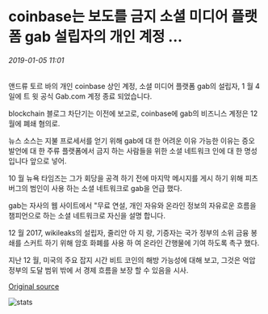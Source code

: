 # coinbase는 보도를 금지 소셜 미디어 플랫폼 gab 설립자의 개인 계정 ...

###### 2019-01-05 11:01

앤드류 토르 바의 개인 coinbase 상인 계정, 소셜 미디어 플랫폼 gab의 설립자, 1 월 4 일에 트 윗 공식 Gab.com 계정 종료 되었습니다.

blockchain 블로그 차단기는 이전에 보고로, coinbase에 gab의 비즈니스 계정은 12 월에 폐쇄 혐의로.

뉴스 소스는 지불 프로세서를 얻기 위해 gab에 대 한 어려운 이유 가능한 이유는 증오 발언에 대 한 주류 플랫폼에서 금지 하는 사람들을 위한 소셜 네트워크 인에 대 한 명성입니다 앞으로 넣어.

10 월 뉴욕 타임즈는 그가 회당을 공격 하기 전에 마지막 메시지를 게시 하기 위해 피츠버그의 범인이 사용 하는 소셜 네트워크로 gab을 언급 했다.

gab는 자사의 웹 사이트에서 "무료 연설, 개인 자유와 온라인 정보의 자유로운 흐름을 챔피언으로 하는 소셜 네트워크로 자신을 설명 합니다.

12 월 2017, wikileaks의 설립자, 줄리안 아 지 랑, 기증자는 국가 정부의 소위 금융 봉쇄를 스커트 하기 위해 암호 화폐를 사용 하 여 온라인 간행물에 기여 하도록 촉구 했다.

지난 12 월, 미국의 주요 잡지 시간 비트 코인의 해방 가능성에 대해 보고, 그것은 억압 정부의 도달 범위 밖에 서 경제 흐름을 보장 할 수 있음을 시사.

[Original source](https://cointelegraph.com/news/coinbase-reportedly-bans-personal-account-of-social-media-platform-gab-founder)

![stats](https://c.statcounter.com/11760860/0/a89fa40b/1/ "stats")